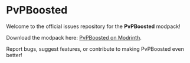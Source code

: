 # PvPBoosted  
Welcome to the official issues repository for the **PvPBoosted** modpack!  

Download the modpack here: [PvPBoosted on Modrinth](https://modrinth.com/modpack/pvpboosted).  

Report bugs, suggest features, or contribute to making PvPBoosted even better!
